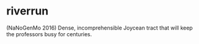 # riverrun
(NaNoGenMo 2016) Dense, incomprehensible Joycean tract that will keep the professors busy for centuries.
